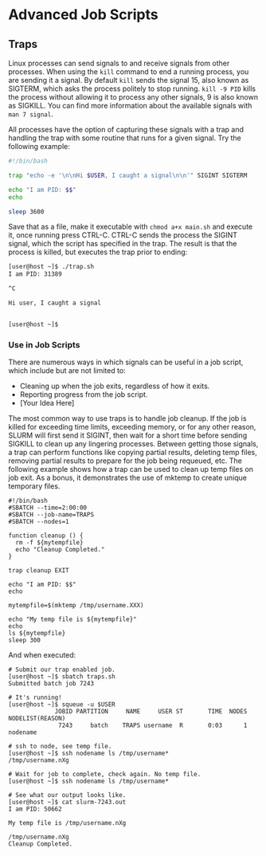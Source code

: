 # Advanced Job Scripts

## Traps

Linux processes can send signals to and receive signals from other processes.
When using the `kill` command to end a running process, you are sending it
a signal. By default `kill` sends the signal 15, also known as SIGTERM,
which asks the process politely to stop running. `kill -9 PID` kills the
process without allowing it to process any other signals, 9 is also known as
SIGKILL. You can find more information about the available signals with `man
7 signal`.

All processes have the option of capturing these signals with a trap and
handling the trap with some routine that runs for a given signal. Try the
following example:

```bash
#!/bin/bash

trap "echo -e '\n\nHi $USER, I caught a signal\n\n'" SIGINT SIGTERM

echo "I am PID: $$"
echo

sleep 3600
```

Save that as a file, make it executable with `chmod a+x main.sh` and execute
it, once running press CTRL-C. CTRL-C sends the process the SIGINT signal,
which the script has specified in the trap. The result is that the process is
killed, but executes the trap prior to ending:

```bash
[user@host ~]$ ./trap.sh
I am PID: 31389

^C

Hi user, I caught a signal


[user@host ~]$
```
 
### Use in Job Scripts

There are numerous ways in which signals can be useful in a job script, which
include but are not limited to:

- Cleaning up when the job exits, regardless of how it exits.
- Reporting progress from the job script.
- [Your Idea Here]

The most common way to use traps is to handle job cleanup. If the job is killed
for exceeding time limits, exceeding memory, or for any other reason, SLURM
will first send it SIGINT, then wait for a short time before sending SIGKILL to
clean up any lingering processes. Between getting those signals, a trap can
perform functions like copying partial results, deleting temp files, removing
partial results to prepare for the job being requeued, etc. The following
example shows how a trap can be used to clean up temp files on job exit. As a
bonus, it demonstrates the use of mktemp to create unique temporary files.


```
#!/bin/bash
#SBATCH --time=2:00:00
#SBATCH --job-name=TRAPS
#SBATCH --nodes=1

function cleanup () {
  rm -f ${mytempfile}
  echo "Cleanup Completed."
}

trap cleanup EXIT

echo "I am PID: $$"
echo

mytempfile=$(mktemp /tmp/username.XXX)

echo "My temp file is ${mytempfile}"
echo
ls ${mytempfile}
sleep 300
```

And when executed:

```
# Submit our trap enabled job.
[user@host ~]$ sbatch traps.sh
Submitted batch job 7243
```

```
# It's running!
[user@host ~]$ squeue -u $USER
             JOBID PARTITION     NAME     USER ST       TIME  NODES NODELIST(REASON)
              7243     batch    TRAPS username  R       0:03      1 nodename
```

```
# ssh to node, see temp file.
[user@host ~]$ ssh nodename ls /tmp/username*
/tmp/username.nXg
```

```
# Wait for job to complete, check again. No temp file.
[user@host ~]$ ssh nodename ls /tmp/username*
```

```
# See what our output looks like.
[user@host ~]$ cat slurm-7243.out
I am PID: 50662

My temp file is /tmp/username.nXg

/tmp/username.nXg
Cleanup Completed.
```
